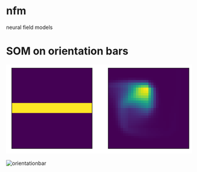 # nfm
neural field models

# SOM on orientation bars 
![orientationbar](./imgs/som_response.gif)

![orientationbar](./imgs/SOM_weights.gif)

